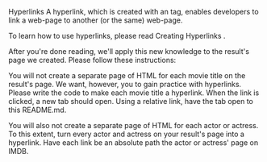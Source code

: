 Hyperlinks
A hyperlink, which is created with an <a> tag, enables developers to link a web-page to another (or the same) web-page.

To learn how to use hyperlinks, please read Creating Hyperlinks  .

After you're done reading, we'll apply this new knowledge to the result's page we created. Please follow these instructions:

You will not create a separate page of HTML for each movie title on the result's page. We want, however, you to gain practice with hyperlinks. Please write the code to make each movie title a hyperlink. When the link is clicked, a new tab should open. Using a relative link, have the tab open to this README.md.

You will also not create a separate page of HTML for each actor or actress. To this extent, turn every actor and actress on your result's page into a hyperlink. Have each link be an absolute path the actor or actress' page on IMDB.
